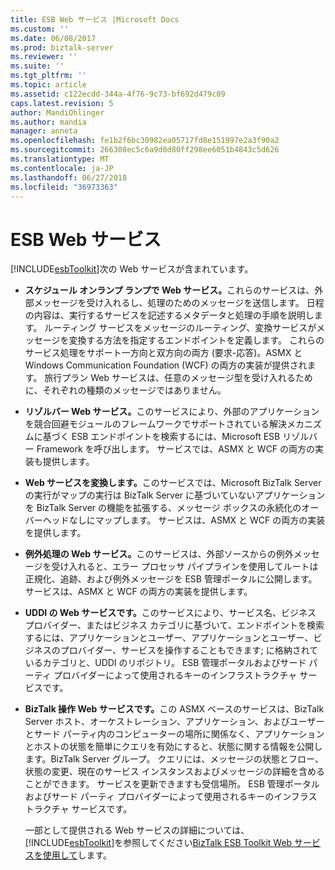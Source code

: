 ```yaml
---
title: ESB Web サービス |Microsoft Docs
ms.custom: ''
ms.date: 06/08/2017
ms.prod: biztalk-server
ms.reviewer: ''
ms.suite: ''
ms.tgt_pltfrm: ''
ms.topic: article
ms.assetid: c122ecdd-344a-4f76-9c73-bf692d479c09
caps.latest.revision: 5
author: MandiOhlinger
ms.author: mandia
manager: anneta
ms.openlocfilehash: fe1b2f6bc30982ea05717fd8e151997e2a3f90a2
ms.sourcegitcommit: 266308ec5c6a9d8d80ff298ee6051b4843c5d626
ms.translationtype: MT
ms.contentlocale: ja-JP
ms.lasthandoff: 06/27/2018
ms.locfileid: "36973363"
---
```

# <a name="esb-web-services"></a>ESB Web サービス
[!INCLUDE[esbToolkit](../includes/esbtoolkit-md.md)]次の Web サービスが含まれています。  
  
- <strong>スケジュール オンランプ ランプで Web サービス。</strong>これらのサービスは、外部メッセージを受け入れるし、処理のためのメッセージを送信します。 日程の内容は、実行するサービスを記述するメタデータと処理の手順を説明します。 ルーティング サービスをメッセージのルーティング、変換サービスがメッセージを変換する方法を指定するエンドポイントを定義します。 これらのサービス処理をサポート一方向と双方向の両方 (要求-応答)。ASMX と Windows Communication Foundation (WCF) の両方の実装が提供されます。 旅行プラン Web サービスは、任意のメッセージ型を受け入れるために、それぞれの種類のメッセージではありません。  
  
- <strong>リゾルバー Web サービス。</strong>このサービスにより、外部のアプリケーションを競合回避モジュールのフレームワークでサポートされている解決メカニズムに基づく ESB エンドポイントを検索するには、Microsoft ESB リゾルバー Framework を呼び出します。 サービスでは、ASMX と WCF の両方の実装も提供します。  
  
- <strong>Web サービスを変換します。</strong>このサービスでは、Microsoft BizTalk Server の実行がマップの実行は BizTalk Server に基づいていないアプリケーションを BizTalk Server の機能を拡張する、メッセージ ボックスの永続化のオーバーヘッドなしにマップします。 サービスは、ASMX と WCF の両方の実装を提供します。  
  
- <strong>例外処理の Web サービス。</strong>このサービスは、外部ソースからの例外メッセージを受け入れると、エラー プロセッサ パイプラインを使用してルートは正規化、追跡、および例外メッセージを ESB 管理ポータルに公開します。 サービスは、ASMX と WCF の両方の実装を提供します。  
  
- <strong>UDDI の Web サービスです。</strong>このサービスにより、サービス名、ビジネス プロバイダー、またはビジネス カテゴリに基づいて、エンドポイントを検索するには、アプリケーションとユーザー、アプリケーションとユーザー、ビジネスのプロバイダー、サービスを操作することもできます; に格納されているカテゴリと、UDDI のリポジトリ。 ESB 管理ポータルおよびサード パーティ プロバイダーによって使用されるキーのインフラストラクチャ サービスです。  
  
- <strong>BizTalk 操作 Web サービスです。</strong>この ASMX ベースのサービスは、BizTalk Server ホスト、オーケストレーション、アプリケーション、およびユーザーとサード パーティ内のコンピューターの場所に関係なく、アプリケーションとホストの状態を簡単にクエリを有効にすると、状態に関する情報を公開します。BizTalk Server グループ。 クエリには、メッセージの状態とフロー、状態の変更、現在のサービス インスタンスおよびメッセージの詳細を含めることができます。 サービスを更新できますも受信場所。 ESB 管理ポータルおよびサード パーティ プロバイダーによって使用されるキーのインフラストラクチャ サービスです。  
  
  一部として提供される Web サービスの詳細については、[!INCLUDE[esbToolkit](../includes/esbtoolkit-md.md)]を参照してください[BizTalk ESB Toolkit Web サービスを使用して](../esb-toolkit/using-the-biztalk-esb-toolkit-web-services.md)します。